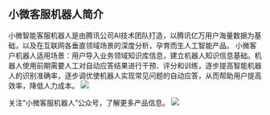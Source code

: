## 小微客服机器人简介
小微智能客服机器人是由腾讯公司AI技术团队打造，以腾讯亿万用户海量数据为基础，以及在互联网各垂直领域场景的深度分析，孕育而生人工智能产品。 小微客户机器人适用场景：用户导入业务领域知识库信息，建立机器人知识信息基础。机器人使用前期需要人工对自动应答结果进行干预、评分和训练，逐步提高智能机器人的识别准确率，逐步调优使机器人实现常见问题的自动应答，从而帮助用户提高效率，降低人力成本。
![](https://mc.qcloudimg.com/static/img/1d4e13280e1b70c19342263f48510d93/image.png)

关注“小微客服机器人”公众号，了解更多产品信息。
![](https://main.qcloudimg.com/raw/0285bdd408f1d3cd2e58208f6883418f.png)
